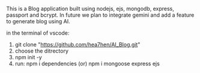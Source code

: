 This is a Blog application built using nodejs, ejs, mongodb, express, passport and bcrypt. In future we plan to integrate gemini and add a feature to generate blog using AI.

in the terminal of vscode:
1) git clone "https://github.com/hea7hen/AI_Blog.git"
3) choose the ditrectory
4) npm init -y 
5) run: npm i dependencies (or) npm i mongoose express ejs
